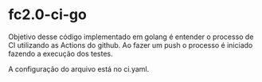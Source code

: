 # fc2.0-ci-go

Objetivo desse código implementado em golang é entender o processo de CI utilizando as Actions do github. Ao fazer um push o processo é iniciado fazendo a execução
dos testes.

A configuração do arquivo está no ci.yaml.
